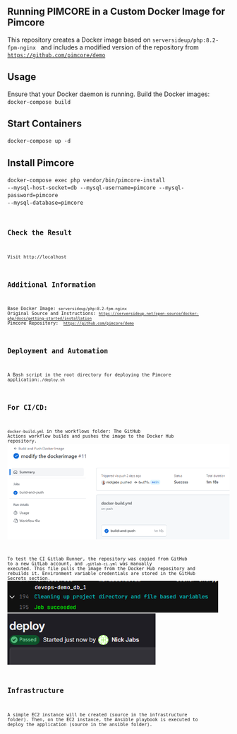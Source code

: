 ## Running PIMCORE in a Custom Docker Image for Pimcore

This repository creates a Docker image based on <code>serversideup/php:8.2-fpm-nginx </code> and includes a modified version of the repository from <code>https://github.com/pimcore/demo</code>

## Usage

Ensure that your Docker daemon is running.
Build the Docker images:
<code>docker-compose build</code>

## Start Containers
<code>docker-compose up -d</code>

## Install Pimcore 
<code>docker-compose exec php vendor/bin/pimcore-install --mysql-host-socket=db --mysql-username=pimcore --mysql-password=pimcore --mysql-database=pimcore<code>

## Check the Result
Visit <link>http://localhost</link>

## Additional Information
Base Docker Image: <code>serversideup/php:8.2-fpm-nginx</code>
Original Source and Instructions: <code>https://serversideup.net/open-source/docker-php/docs/getting-started/installation</code>
Pimcore Repository: <code> https://github.com/pimcore/demo</code>

## Deployment and Automation
A Bash script in the root directory for deploying the Pimcore application:<code>./deploy.sh</code>

## For CI/CD:

<code>docker-build.yml</code> in the workflows folder: The GitHub Actions workflow builds and pushes the image to the Docker Hub repository.
![Alt text](<.github/screens/Screenshot 2024-01-26 140132.png>)

To test the CI Gitlab Runner, the repository was copied from GitHub to a new GitLab account, and <code>.gitlab-ci.yml</code> was manually executed. This file pulls the image from the Docker Hub repository and rebuilds it. Environment variable credentials are stored in the GitHub Secrets section.
![Alt text](<.github/screens/Screenshot 2024-01-26 123953.png>)![Alt text](<.github/screens/Screenshot 2024-01-26 123942.png>)
## Infrastructure
A simple EC2 instance will be created (source in the infrastructure folder). Then, on the EC2 instance, the Ansible playbook is executed to deploy the application (source in the ansible folder).